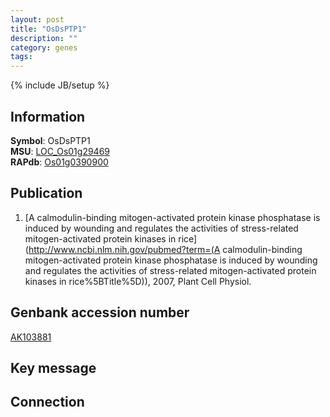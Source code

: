 ```yaml
---
layout: post
title: "OsDsPTP1"
description: ""
category: genes
tags: 
---
```

{% include JB/setup %}

## Information
__Symbol__: OsDsPTP1  
__MSU__: [LOC_Os01g29469](http://rice.plantbiology.msu.edu/cgi-bin/ORF_infopage.cgi?orf=LOC_Os01g29469)  
__RAPdb__: [Os01g0390900](http://rapdb.dna.affrc.go.jp/viewer/gbrowse_details/irgsp1?name=Os01g0390900)  

## Publication
1. [A calmodulin-binding mitogen-activated protein kinase phosphatase is induced by wounding and regulates the activities of stress-related mitogen-activated protein kinases in rice](http://www.ncbi.nlm.nih.gov/pubmed?term=(A calmodulin-binding mitogen-activated protein kinase phosphatase is induced by wounding and regulates the activities of stress-related mitogen-activated protein kinases in rice%5BTitle%5D)), 2007, Plant Cell Physiol.

## Genbank accession number
[AK103881](http://www.ncbi.nlm.nih.gov/nuccore/AK103881)

## Key message

## Connection


